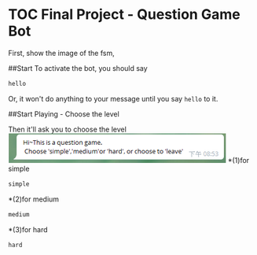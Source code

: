 # TOC Final Project - Question Game Bot

First, show the image of the fsm,

##Start
To activate the bot, you should say 
```sh
hello
```
Or, it won't do anything to your message until you say `hello` to it.

##Start Playing - Choose the level

Then it'll ask you to choose the level
![start](./img/start.png)
*(1)for simple 
```sh
simple
```
*(2)for medium
```sh
medium
```
*(3)for hard
```sh
hard
```


